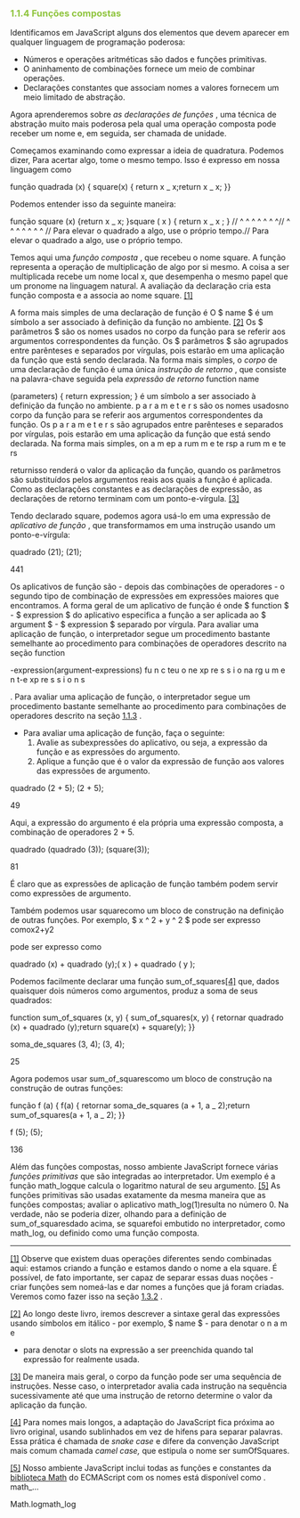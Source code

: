 <h3 style="color:#90c53f">1.1.4 Funções compostas</h3>

Identificamos em JavaScript alguns dos elementos que devem aparecer em qualquer linguagem de programação poderosa:

- Números e operações aritméticas são dados e funções primitivas.
- O aninhamento de combinações fornece um meio de combinar operações.
- Declarações constantes que associam nomes a valores fornecem um meio limitado de abstração.

Agora aprenderemos sobre _as declarações de funções_ , uma técnica de abstração muito mais poderosa pela qual uma operação composta pode receber um nome e, em seguida, ser chamada de unidade.

Começamos examinando como expressar a ideia de quadratura. Podemos dizer, Para acertar algo, tome o mesmo tempo. Isso é expresso em nossa linguagem como

função quadrada (x) { square(x) { return x _ x;return x _ x; }}

Podemos entender isso da seguinte maneira:

função square (x) {return x _ x; }square ( x ) { return x _ x ; } // ^ ^ ^ ^ ^ ^ ^// ^ ^ ^ ^ ^ ^ ^ // Para elevar o quadrado a algo, use o próprio tempo.// Para elevar o quadrado a algo, use o próprio tempo.

Temos aqui uma _função composta_ , que recebeu o nome square. A função representa a operação de multiplicação de algo por si mesmo. A coisa a ser multiplicada recebe um nome local x, que desempenha o mesmo papel que um pronome na linguagem natural. A avaliação da declaração cria esta função composta e a associa ao nome square. [[1]](https://so45nujb3h4koud7nsjm2lne4u-ac4c6men2g7xr2a-github.translate.goog/sicp/chapters/1.1.4.html#footnote-1)

A forma mais simples de uma declaração de função é O $ name $ é um símbolo a ser associado à definição da função no ambiente. [[2]](https://so45nujb3h4koud7nsjm2lne4u-ac4c6men2g7xr2a-github.translate.goog/sicp/chapters/1.1.4.html#footnote-2) Os $ parâmetros $ são os nomes usados ​​no corpo da função para se referir aos argumentos correspondentes da função. Os $ parâmetros $ são agrupados entre parênteses e separados por vírgulas, pois estarão em uma aplicação da função que está sendo declarada. Na forma mais simples, o _corpo_ de uma declaração de função é uma única _instrução de retorno_ , que consiste na palavra-chave seguida pela _expressão de retorno_ function name

(parameters) { return expression; } é um símbolo a ser associado à definição da função no ambiente. p a r a m e t e r s são os nomes usados ​​no corpo da função para se referir aos argumentos correspondentes da função. Os p a r a m e t e r s são agrupados entre parênteses e separados por vírgulas, pois estarão em uma aplicação da função que está sendo declarada. Na forma mais simples, on a m e[](https://so45nujb3h4koud7nsjm2lne4u-ac4c6men2g7xr2a-github.translate.goog/sicp/chapters/1.1.4.html#footnote-2)p a rum m e te rsp a rum m e te rs

returnisso renderá o valor da aplicação da função, quando os parâmetros são substituídos pelos argumentos reais aos quais a função é aplicada. Como as declarações constantes e as declarações de expressão, as declarações de retorno terminam com um ponto-e-vírgula. [[3]](https://so45nujb3h4koud7nsjm2lne4u-ac4c6men2g7xr2a-github.translate.goog/sicp/chapters/1.1.4.html#footnote-3)

Tendo declarado square, podemos agora usá-lo em uma expressão de _aplicativo de função_ , que transformamos em uma instrução usando um ponto-e-vírgula:

quadrado (21); (21);

441

Os aplicativos de função são - depois das combinações de operadores - o segundo tipo de combinação de expressões em expressões maiores que encontramos. A forma geral de um aplicativo de função é onde $ function $ - $ expression $ do aplicativo especifica a função a ser aplicada ao $ argument $ - $ expression $ separado por vírgula. Para avaliar uma aplicação de função, o interpretador segue um procedimento bastante semelhante ao procedimento para combinações de operadores descrito na seção function

-expression(argument-expressions) fu n c teu o ne xp re s s i o na rg u m e n t-e xp re s s i o n s

. Para avaliar uma aplicação de função, o interpretador segue um procedimento bastante semelhante ao procedimento para combinações de operadores descrito na seção [1.1.3](https://so45nujb3h4koud7nsjm2lne4u-ac4c6men2g7xr2a-github.translate.goog/sicp/chapters/1.1.3.html) .

- Para avaliar uma aplicação de função, faça o seguinte:
  1.  Avalie as subexpressões do aplicativo, ou seja, a expressão da função e as expressões do argumento.
  2.  Aplique a função que é o valor da expressão de função aos valores das expressões de argumento.

quadrado (2 + 5); (2 + 5);

49

Aqui, a expressão do argumento é ela própria uma expressão composta, a combinação de operadores 2 + 5.

quadrado (quadrado (3)); (square(3));

81

É claro que as expressões de aplicação de função também podem servir como expressões de argumento.

Também podemos usar squarecomo um bloco de construção na definição de outras funções. Por exemplo, $ x ^ 2 + y ^ 2 $ pode ser expresso comox2+y2

pode ser expresso como

quadrado (x) + quadrado (y);( x ) + quadrado ( y );

Podemos facilmente declarar uma função sum_of_squares[[4]](https://so45nujb3h4koud7nsjm2lne4u-ac4c6men2g7xr2a-github.translate.goog/sicp/chapters/1.1.4.html#footnote-4) que, dados quaisquer dois números como argumentos, produz a soma de seus quadrados:

function sum_of_squares (x, y) { sum_of_squares(x, y) { retornar quadrado (x) + quadrado (y);return square(x) + square(y); }}

soma_de_squares (3, 4); (3, 4);

25

Agora podemos usar sum_of_squarescomo um bloco de construção na construção de outras funções:

função f (a) { f(a) { retornar soma_de_squares (a + 1, a _ 2);return sum_of_squares(a + 1, a _ 2); }}

f (5); (5);

136

Além das funções compostas, nosso ambiente JavaScript fornece várias _funções primitivas_ que são integradas ao interpretador. Um exemplo é a função math_logque calcula o logaritmo natural de seu argumento. [[5]](https://so45nujb3h4koud7nsjm2lne4u-ac4c6men2g7xr2a-github.translate.goog/sicp/chapters/1.1.4.html#footnote-5) As funções primitivas são usadas exatamente da mesma maneira que as funções compostas; avaliar o aplicativo math_log(1)resulta no número 0. Na verdade, não se poderia dizer, olhando para a definição de sum_of_squaresdado acima, se squarefoi embutido no interpretador, como math_log, ou definido como uma função composta.

---

[[1]](https://so45nujb3h4koud7nsjm2lne4u-ac4c6men2g7xr2a-github.translate.goog/sicp/chapters/1.1.4.html#footnote-link-1) Observe que existem duas operações diferentes sendo combinadas aqui: estamos criando a função e estamos dando o nome a ela square. É possível, de fato importante, ser capaz de separar essas duas noções - criar funções sem nomeá-las e dar nomes a funções que já foram criadas. Veremos como fazer isso na seção [1.3.2](https://so45nujb3h4koud7nsjm2lne4u-ac4c6men2g7xr2a-github.translate.goog/sicp/chapters/1.3.2.html) .

[[2]](https://so45nujb3h4koud7nsjm2lne4u-ac4c6men2g7xr2a-github.translate.goog/sicp/chapters/1.1.4.html#footnote-link-2) Ao longo deste livro, iremos descrever a sintaxe geral das expressões usando símbolos em itálico - por exemplo, $ name $ - para denotar o n a m e

- para denotar o slots na expressão a ser preenchida quando tal expressão for realmente usada.

[[3]](https://so45nujb3h4koud7nsjm2lne4u-ac4c6men2g7xr2a-github.translate.goog/sicp/chapters/1.1.4.html#footnote-link-3) De maneira mais geral, o corpo da função pode ser uma sequência de instruções. Nesse caso, o interpretador avalia cada instrução na sequência sucessivamente até que uma instrução de retorno determine o valor da aplicação da função.

[[4]](https://so45nujb3h4koud7nsjm2lne4u-ac4c6men2g7xr2a-github.translate.goog/sicp/chapters/1.1.4.html#footnote-link-4) Para nomes mais longos, a adaptação do JavaScript fica próxima ao livro original, usando sublinhados em vez de hifens para separar palavras. Essa prática é chamada de _snake case_ e difere da convenção JavaScript mais comum chamada _camel case,_ que estipula o nome ser sumOfSquares.

[[5]](https://so45nujb3h4koud7nsjm2lne4u-ac4c6men2g7xr2a-github.translate.goog/sicp/chapters/1.1.4.html#footnote-link-5) Nosso ambiente JavaScript inclui todas as funções e constantes da [biblioteca Math](https://translate.google.com/website?sl=auto&tl=pt&ajax=1&u=https://www.ecma-international.org/ecma-262/9.0/index.html%23sec-math-object) do ECMAScript com os nomes está disponível como . math\_…

Math.logmath_log

